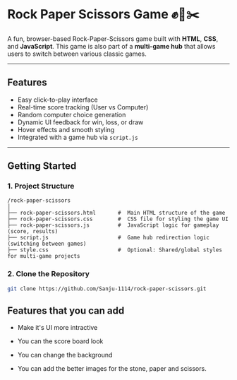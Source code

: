 #  Rock Paper Scissors Game ✊📄✂️

A fun, browser-based Rock-Paper-Scissors game built with **HTML**, **CSS**, and **JavaScript**. This game is also part of a **multi-game hub** that allows users to switch between various classic games.

---

##  Features

-  Easy click-to-play interface
-  Real-time score tracking (User vs Computer)
-  Random computer choice generation
-  Dynamic UI feedback for win, loss, or draw
-  Hover effects and smooth styling
-  Integrated with a game hub via `script.js`

---

##  Getting Started


### 1.  Project Structure
```
/rock-paper-scissors
│
├── rock-paper-scissors.html       #  Main HTML structure of the game
├── rock-paper-scissors.css        #  CSS file for styling the game UI
├── rock-paper-scissors.js         #  JavaScript logic for gameplay (score, results)
├── script.js                      #  Game hub redirection logic (switching between games)
├── style.css                      #  Optional: Shared/global styles for multi-game projects
```

### 2. Clone the Repository

```bash
git clone https://github.com/Sanju-1114/rock-paper-scissors.git
```


## Features that you can add

- Make it's UI more intractive

- You can the score board look

- You can change the background

- You can add the better images for the stone, paper and scissors.

